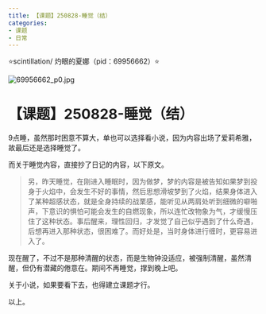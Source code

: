 ```yaml
---
title: 【课题】250828-睡觉（结）
categories:
- 课题
- 日常
---
```


⭐scintillation/ 灼眼的夏娜（pid：69956662）⭐

![69956662_p0.jpg](https://byyw-oss1.oss-cn-hangzhou.aliyuncs.com/img/2025/08/28-6a0e44fe3f9c405b1cdb76df40a6bdac-69956662_p0.jpg.webp)

# 【课题】250828-睡觉（结）

9点睡，虽然那时困意不算大，单也可以选择看小说，因为内容出场了爱莉希雅，故最后还是选择睡觉了。

而关于睡觉内容，直接抄了日记的内容，以下原文。

>另，昨天睡觉，在刚进入睡眠时，因为做梦，梦的内容是被告知如果梦到投身于火焰中，会发生不好的事情，然后思想滑坡梦到了火焰，结果身体进入了某种超感状态，就是全身持续的战栗感，能听见从两肩处听到细微的噼啪声，下意识的惧怕可能会发生的自燃现象，所以连忙改物象为气，才缓慢压住了这种状态。事后醒来，理性回归，才发觉了自己似乎遇到了什么奇遇，后想再进入那种状态，很困难了。而好处是，当时身体进行缠时，更容易进入了。

现在醒了，不过不是那种清醒的状态，而是生物钟没适应，被强制清醒，虽然清醒，但仍有潜藏的倦意在。期间不再睡觉，撑到晚上吧。

关于小说，如果要看下去，也得建立课题才行。

以上。
